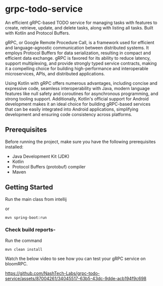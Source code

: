 # grpc-todo-service
An efficient gRPC-based TODO service for managing tasks with features to create, retrieve, update, and delete tasks, along with listing all tasks. Built with Kotlin and Protocol Buffers.

gRPC, or Google Remote Procedure Call, is a framework used for efficient and language-agnostic communication between distributed systems. It employs Protocol Buffers for data serialization, resulting in compact and efficient data exchange. gRPC is favored for its ability to reduce latency, support multiplexing, and provide strongly typed service contracts, making it a compelling choice for building high-performance and interoperable microservices, APIs, and distributed applications.

Using Kotlin with gRPC offers numerous advantages, including concise and expressive code, seamless interoperability with Java, modern language features like null safety and coroutines for asynchronous programming, and strong tooling support. Additionally, Kotlin's official support for Android development makes it an ideal choice for building gRPC-based services that can be easily integrated into Android applications, simplifying development and ensuring code consistency across platforms.

## Prerequisites

Before running the project, make sure you have the following prerequisites installed:

- Java Development Kit (JDK)
- Kotlin
- Protocol Buffers (protobuf) compiler
- Maven

## Getting Started
Run the main class from intellij

or
```
mvn spring-boot:run
```
### Check build reports-
Run the command
```
mvn clean install
```

Watch the below video to see how you can test your gRPC service on bloomRPC.


https://github.com/NashTech-Labs/grpc-todo-service/assets/87004261/34045517-63b5-43dc-9dde-acb194f9c698


